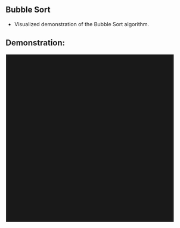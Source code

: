 ## Bubble Sort

* Visualized demonstration of the Bubble Sort algorithm.

## Demonstration:
![screen capture 1](01.gif)

